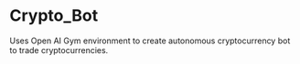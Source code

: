 # Crypto_Bot
Uses Open AI Gym environment to create autonomous cryptocurrency bot to trade cryptocurrencies. 
